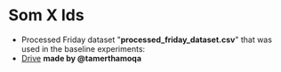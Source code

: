 # Som X Ids
* Processed Friday dataset "__processed_friday_dataset.csv__" that was used in the baseline experiments:
*  [Drive](https://drive.google.com/file/d/1PaRrET5dDzJPFwGa7bUMmIwjQmE9otTb/view?usp=sharing) __made by @tamerthamoqa__
